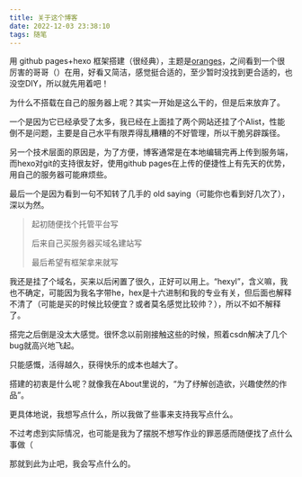 ```yaml
---
title: 关于这个博客
date: 2022-12-03 23:38:10
tags: 随笔
---
```


用 github pages+hexo 框架搭建（很经典），主题是[oranges](https://github.com/zchengsite/hexo-theme-oranges)，之间看到一个很厉害的哥哥（）在用，好看又简洁，感觉挺合适的，至少暂时没找到更合适的，也没空DIY，所以就先用着吧！

为什么不搭载在自己的服务器上呢？其实一开始是这么干的，但是后来放弃了。

一个是因为它已经承受了太多，我已经在上面挂了两个网站还挂了个Alist，性能倒不是问题，主要是自己水平有限弄得乱糟糟的不好管理，所以干脆另辟蹊径。

另一个技术层面的原因是，为了方便，博客通常是在本地编辑完再上传到服务端，而hexo对git的支持很友好，使用github pages在上传的便捷性上有先天的优势，用自己的服务器可能麻烦些。

最后一个是因为看到一句不知转了几手的 old saying（可能你也看到好几次了），深以为然。

> 起初随便找个托管平台写
>
> 后来自己买服务器买域名建站写
>
> 最后希望有框架拿来就写

我还是挂了个域名，买来以后闲置了很久，正好可以用上。“hexyl”，含义嘛，我也不确定，可能因为我名字带he，hex是十六进制和我的专业有关，但后面也解释不清了（可能是买的时候比较便宜？或者莫名感觉比较帅？），所以不如不解释了。

搭完之后倒是没太大感觉。很怀念以前刚接触这些的时候，照着csdn解决了几个bug就高兴地飞起。

只能感慨，活得越久，获得快乐的成本也越大了。

搭建的初衷是什么呢？就像我在About里说的，“为了纾解创造欲，兴趣使然的作品”。

更具体地说，我想写点什么，所以我做了些事来支持我写点什么。

不过考虑到实际情况，也可能是我为了摆脱不想写作业的罪恶感而随便找了点什么事做（

那就到此为止吧，我会写点什么的。
